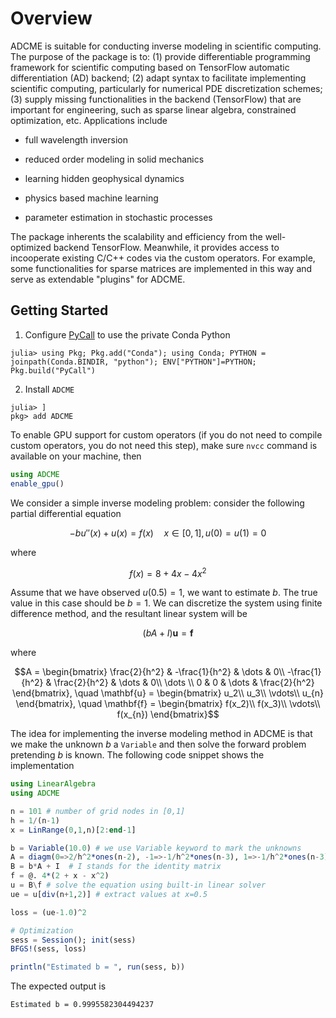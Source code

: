 # Overview

ADCME is suitable for conducting inverse modeling in scientific computing. The purpose of the package is to: (1) provide differentiable programming framework for scientific computing based on TensorFlow automatic differentiation (AD) backend; (2) adapt syntax to facilitate implementing scientific computing, particularly for numerical PDE discretization schemes; (3) supply missing functionalities in the backend (TensorFlow) that are important for engineering, such as sparse linear algebra, constrained optimization, etc. Applications include

- full wavelength inversion

- reduced order modeling in solid mechanics

- learning hidden geophysical dynamics

- physics based machine learning

- parameter estimation in stochastic processes

The package inherents the scalability and efficiency from the well-optimized backend TensorFlow. Meanwhile, it provides access to incooperate existing C/C++ codes via the custom operators. For example, some functionalities for sparse matrices are implemented in this way and serve as extendable "plugins" for ADCME. 

## Getting Started 


1. Configure [PyCall](https://github.com/JuliaPy/PyCall.jl/) to use the private Conda Python
```
julia> using Pkg; Pkg.add("Conda"); using Conda; PYTHON = joinpath(Conda.BINDIR, "python"); ENV["PYTHON"]=PYTHON; Pkg.build("PyCall")
```

2. Install `ADCME`
```
julia> ]
pkg> add ADCME
```

To enable GPU support for custom operators (if you do not need to compile custom operators, you do not need this step), make sure `nvcc` command is available on your machine, then
```julia
using ADCME
enable_gpu()
```

We consider a simple inverse modeling problem: consider the following partial differential equation
```math
-bu''(x)+u(x)=f(x)\quad x\in[0,1], u(0)=u(1)=0
```
where 
```math
f(x) = 8 + 4x - 4x^2
```
Assume that we have observed $u(0.5)=1$, we want to estimate $b$. The true value in this case should be $b=1$. We can discretize the system using finite difference method, and the resultant linear system will be
```math
(bA+I)\mathbf{u} = \mathbf{f}
```
where
```math
A = \begin{bmatrix}
        \frac{2}{h^2} & -\frac{1}{h^2} & \dots & 0\\
         -\frac{1}{h^2} & \frac{2}{h^2} & \dots & 0\\
         \dots \\
         0 & 0 & \dots & \frac{2}{h^2}
    \end{bmatrix}, \quad \mathbf{u} = \begin{bmatrix}
        u_2\\
        u_3\\
        \vdots\\
        u_{n}
    \end{bmatrix}, \quad \mathbf{f} = \begin{bmatrix}
        f(x_2)\\
        f(x_3)\\
        \vdots\\
        f(x_{n})
    \end{bmatrix}
```

The idea for implementing the inverse modeling method in ADCME is that we make the unknown $b$ a `Variable` and then solve the forward problem pretending $b$ is known. The following code snippet shows the implementation
```julia
using LinearAlgebra
using ADCME

n = 101 # number of grid nodes in [0,1]
h = 1/(n-1)
x = LinRange(0,1,n)[2:end-1]

b = Variable(10.0) # we use Variable keyword to mark the unknowns
A = diagm(0=>2/h^2*ones(n-2), -1=>-1/h^2*ones(n-3), 1=>-1/h^2*ones(n-3)) 
B = b*A + I  # I stands for the identity matrix
f = @. 4*(2 + x - x^2) 
u = B\f # solve the equation using built-in linear solver
ue = u[div(n+1,2)] # extract values at x=0.5

loss = (ue-1.0)^2 

# Optimization
sess = Session(); init(sess) 
BFGS!(sess, loss)

println("Estimated b = ", run(sess, b))
```
The expected output is
```
Estimated b = 0.9995582304494237
```
